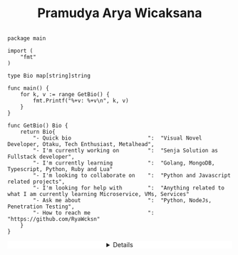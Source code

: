 <h1 align="center"> Pramudya Arya Wicaksana </h1>

```golang

package main

import (
	"fmt"
)

type Bio map[string]string

func main() {
	for k, v := range GetBio() {
		fmt.Printf("%+v: %+v\n", k, v)
	}
}

func GetBio() Bio {
	return Bio{
		"- Quick bio                        ":  "Visual Novel Developer, Otaku, Tech Enthusiast, Metalhead",
		"- I'm currently working on         ":  "Senja Solution as Fullstack developer",
		"- I'm currently learning           ":  "Golang, MongoDB, Typescript, Python, Ruby and Lua"
		"- I'm looking to collaborate on    ":  "Python and Javascript related projects",
		"- I'm looking for help with        ":  "Anything related to what I am currently learning Microservice, VMs, Services"
		"- Ask me about                     ":  "Python, NodeJs, Penetration Testing",
		"- How to reach me                  ":  "https://github.com/RyaWcksn"
	}
}
```

<details align="center", style="background: white;">

<div class="details">
    <div class="info">
### Hello, thanks for visiting my Github account! 👋

About myself, my name is Pramudya Arya Wicaksana, i'm Golang developer and doing game development on my free time 💻  
I'm currently dive into Golang and Microservices projects, also self learning DevOps and Cloud Computing architecture ☁️  
GNU/Linux and Free Libre Open Source Apps enthusiast 🐧  
I'm also a Computer Science university student starting at September 2022 🏫  
Feel free to reach me on [Email](mailto:pram.aryawcksn@protonmail.ch "Arya's Email") and [Linkedin](https://www.linkedin.com/in/RyaWcksn/ "Arya's Linkedin")
    </div>
    <div class="dev">
### Dev Tools

Personal Development Environtment := [![neovim](https://www.vectorlogo.zone/logos/neovimio/neovimio-ar21.svg)](https://github.com/RyaWcksn/Neko-Vim)  
Language := ![Golang](https://www.vectorlogo.zone/logos/golang/golang-ar21.svg), ![Lua](https://www.vectorlogo.zone/logos/lua/lua-ar21.svg), ![Javascript](https://www.vectorlogo.zone/logos/javascript/javascript-horizontal.svg), ![Typescript](https://www.vectorlogo.zone/logos/typescriptlang/typescriptlang-ar21.svg), ![Python](https://www.vectorlogo.zone/logos/python/python-ar21.svg)  
Databases := ![Mysql](https://www.vectorlogo.zone/logos/mysql/mysql-ar21.svg), ![MongoDB](https://www.vectorlogo.zone/logos/mongodb/mongodb-ar21.svg), ![Postgresql](https://www.vectorlogo.zone/logos/postgresql/postgresql-ar21.svg), ![Redis](https://www.vectorlogo.zone/logos/redis/redis-ar21.svg)  
Tech := ![Google](https://www.vectorlogo.zone/logos/redis/redis-ar21.svg), ![AWS](https://www.vectorlogo.zone/logos/amazon_aws/amazon_aws-ar21.svg), ![Docker](https://www.vectorlogo.zone/logos/docker/docker-ar21.svg), ![Kubernetes](https://www.vectorlogo.zone/logos/kubernetes/kubernetes-ar21.svg)
    </div>
</div>



</details>
